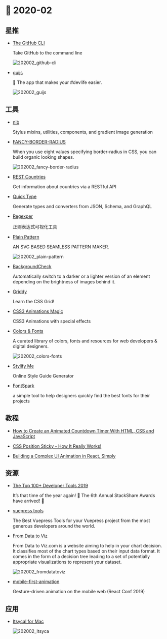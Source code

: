 # 📖 2020-02

## 星推

* [The GitHub CLI](https://github.com/cli/cli)

  Take GitHub to the command line

  ![202002_github-cli](http://xlbd.me/content/images/2020/02/202002_github-cli.png)

* [guijs](https://github.com/Akryum/guijs)

  🐣️ The app that makes your #devlife easier. 

  ![202002_guijs](http://xlbd.me/content/images/2020/02/202002_guijs.png)

## 工具

* [nib](https://github.com/stylus/nib)

  Stylus mixins, utilities, components, and gradient image generation

* [FANCY-BORDER-RADIUS](https://github.com/9elements/fancy-border-radius)

  When you use eight values specifying border-radius in CSS, you can build organic looking shapes.

  ![202002_fancy-border-radius](http://xlbd.me/content/images/2020/02/202002_fancy-border-radius.jpg)

* [REST Countries](https://github.com/apilayer/restcountries)

  Get information about countries via a RESTful API

* [Quick Type](https://github.com/quicktype/quicktype)

  Generate types and converters from JSON, Schema, and GraphQL

* [Regexper](https://regexper.com/)

  正则表达式可视化工具

* [Plain Pattern](http://www.kennethcachia.com/plain-pattern/)

  AN SVG BASED SEAMLESS PATTERN MAKER.

  ![202002_plain-pattern](http://xlbd.me/content/images/2020/02/202002_plain-pattern.jpg)

* [BackgroundCheck](http://www.kennethcachia.com/background-check/)

  Automatically switch to a darker or a lighter version of an element depending on the brightness of images behind it.

* [Griddy](https://griddy.io/)

  Learn the CSS Grid!

* [CSS3 Animations Magic](https://github.com/miniMAC/magic)

  CSS3 Animations with special effects

* [Colors & Fonts](https://www.colorsandfonts.com/index.html)

  A curated library of colors, fonts and resources for web developers & digital designers.

  ![202002_colors-fonts](http://xlbd.me/content/images/2020/02/202002_colors-fonts.jpg)

* [Stylify Me](http://stylifyme.com/)

  Online Style Guide Generator

* [FontSpark](https://fontspark.app/)

  a simple tool to help designers quickly find the best fonts for their projects

## 教程

* [How to Create an Animated Countdown Timer With HTML, CSS and JavaScript](https://css-tricks.com/how-to-create-an-animated-countdown-timer-with-html-css-and-javascript/)

* [CSS Position Sticky - How It Really Works!](https://medium.com/@elad/css-position-sticky-how-it-really-works-54cd01dc2d46)

* [Building a Complex UI Animation in React, Simply](https://css-tricks.com/building-a-complex-ui-animation-in-react-simply/)

## 资源

* [The Top 100+ Developer Tools 2019](https://stackshare.io/posts/top-developer-tools-2019)

  It’s that time of the year again! 🥁 The 6th Annual StackShare Awards have arrived! 🎉

* [vuepress tools](https://vuepress.tools/)

  The Best Vuepress Tools for your Vuepress project from the most generous developers around the world.

* [From Data to Viz](https://github.com/holtzy/data_to_viz)

  From Data to Viz.com is a website aiming to help in your chart decision. It classifies most of the chart types based on their input data format. It comes in the form of a decision tree leading to a set of potentially appropriate visualizations to represent your dataset.

  ![202002_fromdatatoviz](http://xlbd.me/content/images/2020/02/202002_fromdatatoviz.jpg)

* [mobile-first-animation](https://github.com/aholachek/mobile-first-animation)

  Gesture-driven animation on the mobile web (React Conf 2019)

## 应用

* [Itsycal for Mac](https://www.mowglii.com/itsycal/)

  ![202002_Itsyca](http://xlbd.me/content/images/2020/02/202002_Itsycal.jpg)
